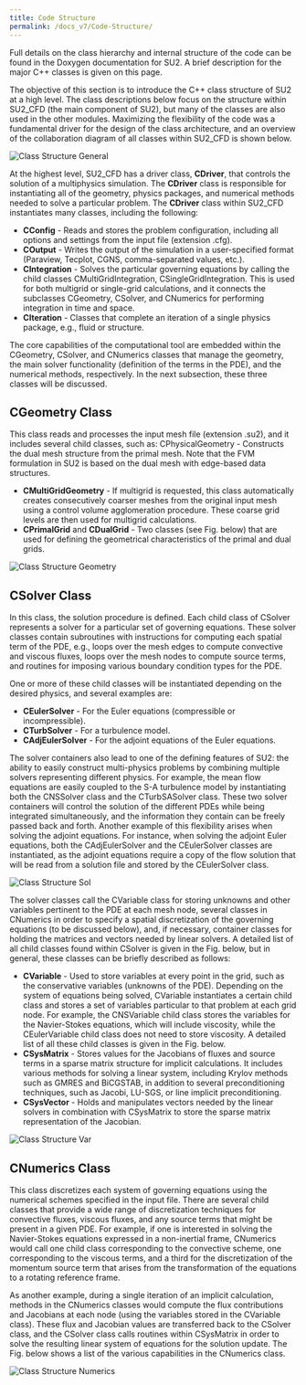 ```yaml
---
title: Code Structure
permalink: /docs_v7/Code-Structure/
---
```


Full details on the class hierarchy and internal structure of the code can be found in the Doxygen documentation for SU2. A brief description for the major C++ classes is given on this page.

The objective of this section is to introduce the C++ class structure of SU2 at a high level. The class descriptions below focus on the structure within SU2_CFD (the main component of SU2), but many of the classes are also used in the other modules. Maximizing the flexibility of the code was a fundamental driver for the design of the class architecture, and an overview of the collaboration diagram of all classes within SU2_CFD is shown below. 

![Class Structure General](../../docs_files/class_c_driver__coll__graph.png)

At the highest level, SU2_CFD has a driver class, **CDriver**, that controls the solution of a multiphysics simulation. The **CDriver** class is responsible for instantiating all of the geometry, physics packages, and numerical methods needed to solve a particular problem. The **CDriver** class within SU2_CFD instantiates many classes, including the following:
- **CConfig** - Reads and stores the problem configuration, including all options and settings from the input file (extension .cfg).
- **COutput** - Writes the output of the simulation in a user-specified format (Paraview, Tecplot, CGNS, comma-separated values, etc.).
- **CIntegration** - Solves the particular governing equations by calling the child classes CMultiGridIntegration, CSingleGridIntegration. This is used for both multigrid or single-grid calculations, and it connects the subclasses CGeometry, CSolver, and CNumerics for performing integration in time and space.
- **CIteration** - Classes that complete an iteration of a single physics package, e.g., fluid or structure.

The core capabilities of the computational tool are embedded within the CGeometry, CSolver, and CNumerics classes that manage the geometry, the main solver functionality (definition of the terms in the PDE), and the numerical methods, respectively. In the next subsection, these three classes will be discussed.

## CGeometry Class

This class reads and processes the input mesh file (extension .su2), and it includes several child classes, such as:
CPhysicalGeometry - Constructs the dual mesh structure from the primal mesh. Note that the FVM formulation in SU2 is based on the dual mesh with edge-based data structures.

- **CMultiGridGeometry** - If multigrid is requested, this class automatically creates consecutively coarser meshes from the original input mesh using a control volume agglomeration procedure. These coarse grid levels are then used for multigrid calculations.
- **CPrimalGrid** and **CDualGrid** - Two classes (see Fig. below) that are used for defining the geometrical characteristics of the primal and dual grids. 

![Class Structure Geometry](../../docs_files/Class_Structure_Geometry.png)

## CSolver Class

In this class, the solution procedure is defined. Each child class of CSolver represents a solver for a particular set of governing equations. These solver classes contain subroutines with instructions for computing each spatial term of the PDE, e.g., loops over the mesh edges to compute convective and viscous fluxes, loops over the mesh nodes to compute source terms, and routines for imposing various boundary condition types for the PDE.

One or more of these child classes will be instantiated depending on the desired physics, and several examples are:
- **CEulerSolver** - For the Euler equations (compressible or incompressible).
- **CTurbSolver** - For a turbulence model.
- **CAdjEulerSolver** - For the adjoint equations of the Euler equations.

The solver containers also lead to one of the defining features of SU2: the ability to easily construct multi-physics problems by combining multiple solvers representing different physics. For example, the mean flow equations are easily coupled to the S-A turbulence model by instantiating both the CNSSolver class and the CTurbSASolver class. These two solver containers will control the solution of the different PDEs while being integrated simultaneously, and the information they contain can be freely passed back and forth. Another example of this flexibility arises when solving the adjoint equations. For instance, when solving the adjoint Euler equations, both the CAdjEulerSolver and the CEulerSolver classes are instantiated, as the adjoint equations require a copy of the flow solution that will be read from a solution file and stored by the CEulerSolver class.

![Class Structure Sol](../../docs_files/class_c_solver__inherit__graph.png)

The solver classes call the CVariable class for storing unknowns and other variables pertinent to the PDE at each mesh node, several classes in CNumerics in order to specify a spatial discretization of the governing equations (to be discussed below), and, if necessary, container classes for holding the matrices and vectors needed by linear solvers. A detailed list of all child classes found within CSolver is given in the Fig. below, but in general, these classes can be briefly described as follows:
- **CVariable** - Used to store variables at every point in the grid, such as the conservative variables (unknowns of the PDE). Depending on the system of equations being solved, CVariable instantiates a certain child class and stores a set of variables particular to that problem at each grid node. For example, the CNSVariable child class stores the variables for the Navier-Stokes equations, which will include viscosity, while the CEulerVariable child class does not need to store viscosity. A detailed list of all these child classes is given in the Fig. below.
- **CSysMatrix** - Stores values for the Jacobians of fluxes and source terms in a sparse matrix structure for implicit calculations. It includes various methods for solving a linear system, including Krylov methods such as GMRES and BiCGSTAB, in addition to several preconditioning techniques, such as Jacobi, LU-SGS, or line implicit preconditioning.
- **CSysVector** - Holds and manipulates vectors needed by the linear solvers in combination with CSysMatrix to store the sparse matrix representation of the Jacobian.

![Class Structure Var](../../docs_files/class_c_variable__inherit__graph.png)

## CNumerics Class

This class discretizes each system of governing equations using the numerical schemes specified in the input file. There are several child classes that provide a wide range of discretization techniques for convective fluxes, viscous fluxes, and any source terms that might be present in a given PDE. For example, if one is interested in solving the Navier-Stokes equations expressed in a non-inertial frame, CNumerics would call one child class corresponding to the convective scheme, one corresponding to the viscous terms, and a third for the discretization of the momentum source term that arises from the transformation of the equations to a rotating reference frame.

As another example, during a single iteration of an implicit calculation, methods in the CNumerics classes would compute the flux contributions and Jacobians at each node (using the variables stored in the CVariable class). These flux and Jacobian values are transferred back to the CSolver class, and the CSolver class calls routines within CSysMatrix in order to solve the resulting linear system of equations for the solution update. The Fig. below shows a list of the various capabilities in the CNumerics class.

![Class Structure Numerics](../../docs_files/Class_Structure_Numerics.png)
